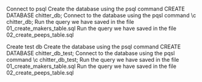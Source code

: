 Connect to psql
Create the database using the psql command CREATE DATABASE chitter_db;
Connect to the database using the pqsl command \c chitter_db;
Run the query we have saved in the file 01_create_makers_table.sql
Run the query we have saved in the file 02_create_peeps_table.sql

Create test db
Create the database using the psql command CREATE DATABASE chitter_db_test;
Connect to the database using the pqsl command \c chitter_db_test;
Run the query we have saved in the file 01_create_makers_table.sql
Run the query we have saved in the file 02_create_peeps_table.sql
